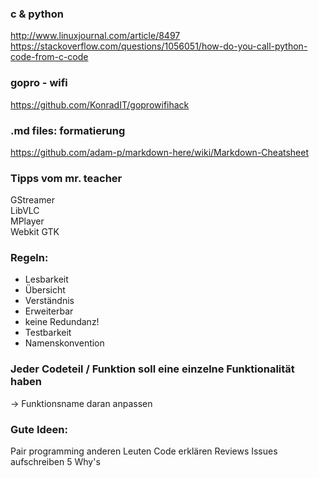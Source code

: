 ### c & python
http://www.linuxjournal.com/article/8497 <br>
https://stackoverflow.com/questions/1056051/how-do-you-call-python-code-from-c-code

### gopro - wifi
https://github.com/KonradIT/goprowifihack

### .md files: formatierung
https://github.com/adam-p/markdown-here/wiki/Markdown-Cheatsheet

### Tipps vom mr. teacher
GStreamer <br>
LibVLC <br>
MPlayer <br>
Webkit GTK <br>


### Regeln:

- Lesbarkeit
- Übersicht
- Verständnis
- Erweiterbar
- keine Redundanz!
- Testbarkeit
- Namenskonvention

### Jeder Codeteil / Funktion soll eine einzelne Funktionalität haben
-> Funktionsname daran anpassen

### Gute Ideen:
Pair programming
anderen Leuten Code erklären
Reviews
Issues aufschreiben
5 Why's
